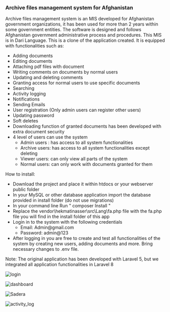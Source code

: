 <h3 style="text-center;" >Archive files management system for Afghanistan </h3>
Archive files management system is an MIS developed for Afghanistan government organizations, it has been used for more than 2 years within some government entities. The software is designed and follows Afghanistan government administrative process and procedures. This MIS is in Dari Language. This is a clone of the application created. It is equipped with functionalities such as:
<ul>
    <li>Adding documents </li>
    <li> Editing documents </li>
<li> Attaching pdf files with document </li>
<li>Writing comments on documents by normal users  </li>
<li>Updating and deleting comments </li>
<li>Granting access for normal users to use specific documents </li>
<li>Searching </li>
<li>Activity logging </li>
<li>Notifications </li>
<li>Sending Emails </li>
<li>User registration (Only admin users can register other users) </li>
<li>Updating password </li>
<li>Soft deletes </li>
<li>Downloading function of granted documents has been developed with extra document security </li>
    <li>	4 level of users can use the system 
        <ul>
            <li> Admin users : has access to all system functionalities </li>
            <li> Archive users: has access to all system functionalities except deleting </li>
            <li> Viewer users: can only view all parts of the system </li> 
            <li> Normal users: can only work with documents granted for them </li> 
        </ul>
    </li>
</ul>
    <p>How to install: </P>
<ul>
    <li> Download the project and place it within htdocs or your webserver public folder </li>
    <li> In your MySQL or other database application import the database provided in install folder (do not use migrations) </li>
    <li> In your command line Run " composer Install "</li>
    <li>Replace the vendor\hekmatinasser\src\Lang\fa.php file with the fa.php file you will find in the install folder of this app  </li>
    <li>Login in to the system with the following credentials 
        <ul>
            <li>Email: Admin@gmail.com </li>
            <li>Password: admin@123</li>
        </ul>
    </li>
<li> After logging in you are free to create and test all functionalities of the system by creating new users, adding documents and more.
    Bring necessary changes to .env file. </li>
</ul>

<p>Note: The original application has been developed with Laravel 5, but we integrated all application functionalities in Laravel 8 </p>




![login](https://user-images.githubusercontent.com/89167574/134092148-787f3634-6184-470e-bb5f-d012400cd76a.png)

![dashboard](https://user-images.githubusercontent.com/89167574/134092150-4ee5b7b6-9001-4e61-a2b4-bcb161131c3d.png)

![Sadera](https://user-images.githubusercontent.com/89167574/134092159-0feca0e6-0bde-4d57-aec5-70efa642040f.png)

![activity_log](https://user-images.githubusercontent.com/89167574/134092165-6736611c-0c90-4800-92f0-62326e066e29.png)





